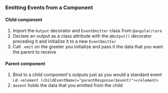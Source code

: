 ### Emitting Events from a Component

#### Child component
1. Import the `Output` decorator and `EventEmitter` class from `@angular/core`
2. Declare an output as a class attribute with the `@Output()` decorator preceding it and initialize it to a new `EventEmitter`
3. Call `.emit` on the greeter you initialize and pass it the data that you want the parent to receive

#### Parent component
1. Bind to a child component's outputs just as you would a standard event i.e. `<element (childEventName)="parentResponse($event)"></element>`
2. `$event` holds the data that you emitted from the child